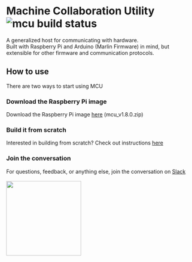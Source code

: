 # Machine Collaboration Utility  ![mcu build status](https://travis-ci.org/Autodesk/machine-collaboration-utility.svg?branch=master)

A generalized host for communicating with hardware.  
Built with Raspberry Pi and Arduino (Marlin Firmware) in mind, but extensible for other firmware and communication protocols.

## How to use  
There are two ways to start using MCU

### Download the Raspberry Pi image  
Download the Raspberry Pi image [here](https://drive.google.com/uc?id=0B7k-k73S74JBNzdTR3BOZzk3NjQ&export=download) (mcu_v1.8.0.zip)  

### Build it from scratch
Interested in building from scratch? Check out instructions [here](documentation/BUILDING.md)

### Join the conversation
For questions, feedback, or anything else, join the conversation on [Slack](https://mcu-community.herokuapp.com/)  
<br/>
<a href="https://mcu-community.herokuapp.com/"><img width="200px" src="https://brandfolder.com/slack/logo/slack-primary-logo.png"/></a>
